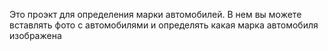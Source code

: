 Это проэкт для определения марки автомобилей. В нем вы можете вставлять фото с автомобилями и определять какая марка автомобиля изображена

